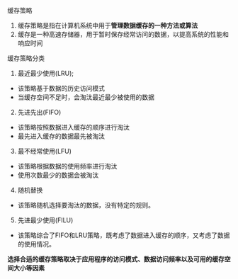 缓存策略
1. 缓存策略是指在计算机系统中用于**管理数据缓存的一种方法或算法**
2. 缓存是一种高速存储器，用于暂时保存经常访问的数据，以提高系统的性能和响应时间

缓存策略分类
1. 最近最少使用(LRU);
- 该策略基于数据的历史访问模式
- 当缓存空间不足时，会淘汰最近最少被使用的数据

2. 先进先出(FIFO)
- 该策略按照数据进入缓存的顺序进行淘汰
- 最先进入缓存的数据最先被淘汰

3. 最不经常使用(LFU)
- 该策略根据数据的使用频率进行淘汰
- 使用次数最少的数据会被淘汰

4. 随机替换
- 该策略随机选择要淘汰的数据，没有特定的规则。

5. 先进最少使用(FILU)
- 该策略综合了FIFO和LRU策略，既考虑了数据进入缓存的顺序，又考虑了数据的使用情况。

**选择合适的缓存策略取决于应用程序的访问模式、数据访问频率以及可用的缓存空间大小等因素**
